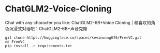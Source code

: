 # ChatGLM2-Voice-Cloning
Chat with any character you like: ChatGLM2-6B+Voice Cloning | 和喜欢的角色沉浸式对话吧：ChatGLM2-6B+声音克隆

```
git clone https://huggingface.co/spaces/kevinwang676/FreeVC.git
cd FreeVC
pip install -r requirements.txt
```
